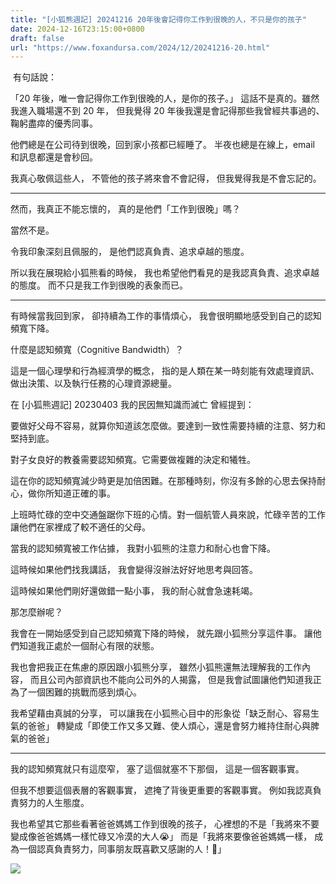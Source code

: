 ```yaml
---
title: "[小狐熊週記] 20241216 20年後會記得你工作到很晚的人，不只是你的孩子"
date: 2024-12-16T23:15:00+0800
draft: false
url: "https://www.foxandursa.com/2024/12/20241216-20.html"
---
```


 有句話說：

「20 年後，唯一會記得你工作到很晚的人，是你的孩子。」
這話不是真的。雖然我進入職場還不到 20 年，
但我覺得 20 年後我還是會記得那些我曾經共事過的、鞠躬盡瘁的優秀同事。

他們總是在公司待到很晚，回到家小孩都已經睡了。
半夜也總是在線上，email 和訊息都還是會秒回。

我真心敬佩這些人，
不管他的孩子將來會不會記得，
但我覺得我是不會忘記的。

---

然而，我真正不能忘懷的，
真的是他們「工作到很晚」嗎？

當然不是。

令我印象深刻且佩服的，
是他們認真負責、追求卓越的態度。

所以我在展現給小狐熊看的時候，
我也希望他們看見的是我認真負責、追求卓越的態度。
而不只是我工作到很晚的表象而已。

---

有時候當我回到家，
卻持續為工作的事情煩心，
我會很明顯地感受到自己的認知頻寬下降。

什麼是認知頻寬（Cognitive Bandwidth）？

這是一個心理學和行為經濟學的概念，
指的是人類在某一時刻能有效處理資訊、做出決策、以及執行任務的心理資源總量。

在 [小狐熊週記] 20230403 我的民因無知識而滅亡 曾經提到：

要做好父母不容易，就算你知道該怎麼做。要達到一致性需要持續的注意、努力和堅持到底。

對子女良好的教養需要認知頻寬。它需要做複雜的決定和犧牲。

這在你的認知頻寬減少時更是加倍困難。在那種時刻，你沒有多餘的心思去保持耐心，做你所知道正確的事。

上班時忙碌的空中交通盤踞你下班的心情。對一個航管人員來說，忙碌辛苦的工作讓他們在家裡成了較不適任的父母。

當我的認知頻寬被工作佔據，
我對小狐熊的注意力和耐心也會下降。

這時候如果他們找我講話，
我會變得沒辦法好好地思考與回答。

這時候如果他們剛好還做錯一點小事，
我的耐心就會急速耗竭。

那怎麼辦呢？

我會在一開始感受到自己認知頻寬下降的時候，
就先跟小狐熊分享這件事。
讓他們知道我正處於一個耐心有限的狀態。

我也會把我正在焦慮的原因跟小狐熊分享，
雖然小狐熊還無法理解我的工作內容，
而且公司內部資訊也不能向公司外的人揭露，
但是我會試圖讓他們知道我正為了一個困難的挑戰而感到煩心。

我希望藉由真誠的分享，
可以讓我在小狐熊心目中的形象從「缺乏耐心、容易生氣的爸爸」
轉變成「即使工作又多又難、使人煩心，還是會努力維持住耐心與脾氣的爸爸」

---

我的認知頻寬就只有這麼窄，
塞了這個就塞不下那個，
這是一個客觀事實。

但我不想要這個表層的客觀事實，
遮掩了背後更重要的客觀事實。
例如我認真負責努力的人生態度。

我也希望其它那些看著爸爸媽媽工作到很晚的孩子，
心裡想的不是「我將來不要變成像爸爸媽媽一樣忙碌又冷漠的大人😭」
而是「我將來要像爸爸媽媽一樣，
成為一個認真負責努力，同事朋友既喜歡又感謝的人！💪」



![]($https://blogger.googleusercontent.com/img/b/R29vZ2xl/AVvXsEi1H0nL8DReXZPve6bNLZxyTItjE3Nd5G1wkcvx25X_zAQyJcx7MEvFjqssLFp6wUaMEB04-UMQVMSxLGAv5l9_K1CAmf18CMMVWBwSdpfruc25jHiYcNB52ywOzBoPmIMWne0d2EEGcsGDUBkPHxwOusmoE9Z7XOpC_A2pUrYXNetGUp6yfZFDDwrkMBk/s320/image.png)





